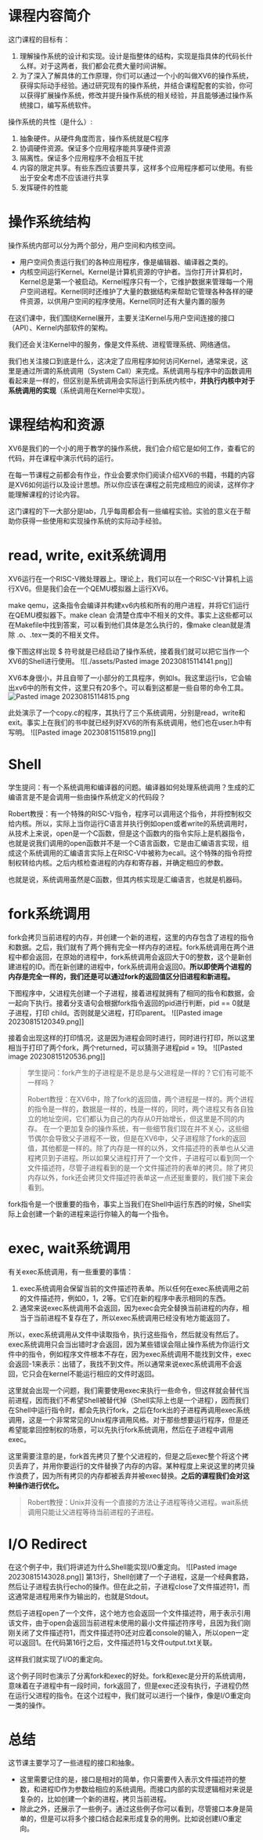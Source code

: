 # 课程内容简介
这门课程的目标有：
1. 理解操作系统的设计和实现。设计是指整体的结构，实现是指具体的代码长什么样。对于这两者，我们都会花费大量时间讲解。
2. 为了深入了解具体的工作原理，你们可以通过一个小的叫做XV6的操作系统，获得实际动手经验。通过研究现有的操作系统，并结合课程配套的实验，你可以获得扩展操作系统，修改并提升操作系统的相关经验，并且能够通过操作系统接口，编写系统软件。

操作系统的共性（是什么）:
1. 抽象硬件。从硬件角度而言，操作系统就是C程序
2. 协调硬件资源。保证多个应用程序能共享硬件资源
3. 隔离性。保证多个应用程序不会相互干扰
4. 内容的限定共享。有些东西应该要共享，这样多个应用程序都可以使用。有些出于安全考虑不应该进行共享
5. 发挥硬件的性能

# 操作系统结构
操作系统内部可以分为两个部分，用户空间和内核空间。
* 用户空间负责运行我们的各种应用程序，像是编辑器、编译器之类的。
* 内核空间运行Kernel。Kernel是计算机资源的守护者。当你打开计算机时，Kernel总是第一个被启动。Kernel程序只有一个，它维护数据来管理每一个用户空间进程。Kernel同时还维护了大量的数据结构来帮助它管理各种各样的硬件资源，以供用户空间的程序使用。Kernel同时还有大量内置的服务

在这们课中，我们围绕Kernel展开，主要关注Kernel与用户空间连接的接口（API）、Kernel内部软件的架构。

我们还会关注Kernel中的服务，像是文件系统、进程管理系统、网络通信。

我们也关注接口到底是什么，这决定了应用程序如何访问Kernel，通常来说，这里是通过所谓的系统调用（System Call）来完成。系统调用与程序中的函数调用看起来是一样的，但区别是系统调用会实际运行到系统内核中，**并执行内核中对于系统调用的实现**（系统调用在Kernel中实现）。

# 课程结构和资源
XV6是我们的一个小的用于教学的操作系统，我们会介绍它是如何工作，查看它的代码，并在课程中演示代码的运行。

在每一节课程之前都会有作业，作业会要求你们阅读介绍XV6的书籍，书籍的内容是XV6如何运行以及设计思想。所以你应该在课程之前完成相应的阅读，这样你才能理解课程的讨论内容。

这门课程的下一大部分是lab，几乎每周都会有一些编程实验。实验的意义在于帮助你获得一些使用和实现操作系统的实际动手经验。

# read, write, exit系统调用
XV6运行在一个RISC-V微处理器上。理论上，我们可以在一个RISC-V计算机上运行XV6。但是我们会在一个QEMU模拟器上运行XV6。

make qemu，这条指令会编译并构建xv6内核和所有的用户进程，并将它们运行在QEMU模拟器下。make clean 会清楚仓库中不相关的文件。事实上这些都可以在Makefile中找到答案，可以看到他们具体是怎么执行的，像make clean就是清除 .o、.tex一类的不相关文件。

像下图这样出现 $ 符号就是已经启动了操作系统，接着我们就可以把它当作一个XV6的Shell进行使用。
![[./assets/Pasted image 20230815114141.png]]

XV6本身很小，并且自带了一小部分的工具程序，例如ls。我这里运行ls，它会输出xv6中的所有文件，这里只有20多个。可以看到这都是一些自带的命令工具。
![Pasted image 20230815114815.png](./assets/Pasted%20image%2020230815114815.png)

此处演示了一个copy.c的程序，其执行了三个系统调用，分别是read，write和exit。事实上在我们的书中就已经列好XV6的所有系统调用，他们也在user.h中有写明。
![[Pasted image 20230815115819.png]]

# Shell
学生提问：有一个系统调用和编译器的问题。编译器如何处理系统调用？生成的汇编语言是不是会调用一些由操作系统定义的代码段？

Robert教授：有一个特殊的RISC-V指令，程序可以调用这个指令，并将控制权交给内核。所以，实际上当你运行C语言并执行例如open或者write的系统调用时，从技术上来说，open是一个C函数，但是这个函数内的指令实际上是机器指令，也就是说我们调用的open函数并不是一个C语言函数，它是由汇编语言实现，组成这个系统调用的汇编语言实际上在RISC-V中被称为ecall。这个特殊的指令将控制权转给内核。之后内核检查进程的内存和寄存器，并确定相应的参数。

也就是说，系统调用虽然是C函数，但其内核实现是汇编语言，也就是机器码。

# fork系统调用
fork会拷贝当前进程的内存，并创建一个新的进程，这里的内存包含了进程的指令和数据。之后，我们就有了两个拥有完全一样内存的进程。fork系统调用在两个进程中都会返回，在原始的进程中，fork系统调用会返回大于0的整数，这个是新创建进程的ID。而在新创建的进程中，fork系统调用会返回0。**所以即使两个进程的内存是完全一样的，我们还是可以通过fork的返回值区分旧进程和新进程。**

下图程序中，父进程先创建一个子进程，接着进程就拥有了相同的指令和数据，会一起向下执行。接着分支语句会根据fork指令返回的pid进行判断，pid == 0就是子进程，打印 child。否则就是父进程，打印parent。
![[Pasted image 20230815120349.png]]

接着会出现这样的打印情况，这是因为进程会同时进行，同时进行打印，所以这里相当于打印了两个fork，两个returned，可以猜测子进程pid = 19。
![[Pasted image 20230815120536.png]]

>学生提问：fork产生的子进程是不是总是与父进程是一样的？它们有可能不一样吗？
>
>Robert教授：在XV6中，除了fork的返回值，两个进程是一样的。两个进程的指令是一样的，数据是一样的，栈是一样的，同时，两个进程又有各自独立的地址空间，它们都认为自己的内存从0开始增长，但这里是不同的内存。 在一个更加复杂的操作系统，有一些细节我们现在并不关心，这些细节偶尔会导致父子进程不一致，但是在XV6中，父子进程除了fork的返回值，其他都是一样的。除了内存是一样的以外，文件描述符的表单也从父进程拷贝到子进程。所以如果父进程打开了一个文件，子进程可以看到同一个文件描述符，尽管子进程看到的是一个文件描述符的表单的拷贝。除了拷贝内存以外，fork还会拷贝文件描述符表单这一点还挺重要的，我们接下来会看到。

fork指令是一个很重要的指令，事实上当我们在Shell中运行东西的时候，Shell实际上会创建一个新的进程来运行你输入的每一个指令。

# exec, wait系统调用
有关exec系统调用，有一些重要的事情：
1. exec系统调用会保留当前的文件描述符表单。所以任何在exec系统调用之前的文件描述符，例如0，1，2等。它们在新的程序中表示相同的东西。
2. 通常来说exec系统调用不会返回，因为exec会完全替换当前进程的内存，相当于当前进程不复存在了，所以exec系统调用已经没有地方能返回了。

所以，exec系统调用从文件中读取指令，执行这些指令，然后就没有然后了。exec系统调用只会当出错时才会返回，因为某些错误会阻止操作系统为你运行文件中的指令，例如程序文件根本不存在，因为exec系统调用不能找到文件，exec会返回-1来表示：出错了，我找不到文件。所以通常来说exec系统调用不会返回，它只会在kernel不能运行相应的文件时返回。

这里就会出现一个问题，我们需要使用exec来执行一些命令，但这样就会替代当前进程，因而我们不希望Shell被替代掉（Shell实际上也是一个进程），因而我们在Shell中运行指令时，都会先执行fork，之后在fork出的子进程再调用exec系统调用，这是一个非常常见的Unix程序调用风格。对于那些想要运行程序，但是还希望能拿回控制权的场景，可以先执行fork系统调用，然后在子进程中调用exec。

这里需要注意的是，fork首先拷贝了整个父进程的，但是之后exec整个将这个拷贝丢弃了，并用你要运行的文件替换了内存的内容。某种程度上来说这里的拷贝操作浪费了，因为所有拷贝的内存都被丢弃并被exec替换。**之后的课程我们会对这种操作进行优化。**

>Robert教授：Unix并没有一个直接的方法让子进程等待父进程。wait系统调用只能让父进程等待当前进程的子进程。

# I/O Redirect
在这个例子中，我们将讲述为什么Shell能实现I/O重定向。
![[Pasted image 20230815143028.png]]
第13行，Shell创建了一个子进程，这是一个经典套路，然后让子进程去执行echo的操作。但在此之前，子进程close了文件描述符1，而这通常是进程用来作为输出的，也就是Stdout。

然后子进程open了一个文件，这个地方也会返回一个文件描述符，用于表示引用该文件，由于open会返回当前进程未使用的最小文件描述符序号，且因为我们刚刚关闭了文件描述符1，而文件描述符0还对应着console的输入，所以open一定可以返回1。在代码第16行之后，文件描述符1与文件output.txt关联。

这样我们就实现了I/O的重定向。

这个例子同时也演示了分离fork和exec的好处。fork和exec是分开的系统调用，意味着在子进程中有一段时间，fork返回了，但是exec还没有执行，子进程仍然在运行父进程的指令。在这个过程中，我们就可以进行一个操作，像是I/O重定向一类的操作。

# 总结
这节课主要学习了一些进程的接口和抽象。
* 这里需要记住的是，接口是相对的简单，你只需要传入表示文件描述符的整数，和进程ID作为参数给相应的系统调用。而接口内部的实现逻辑相对来说是复杂的，比如创建一个新的进程，拷贝当前进程。
* 除此之外，还展示了一些例子。通过这些例子你可以看到，尽管接口本身是简单的，但是可以将多个接口结合起来形成复杂的用例。比如说创建I/O重定向。




